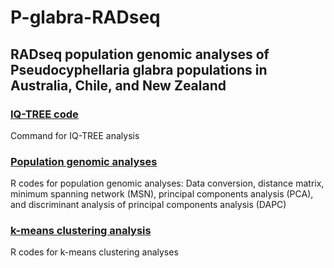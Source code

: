 # P-glabra-RADseq
## RADseq population genomic analyses of Pseudocyphellaria glabra populations in Australia, Chile, and New Zealand

### [IQ-TREE code](./IQTREE_code.sh)
Command for IQ-TREE analysis

### [Population genomic analyses](./pop_gen_glabra_301samples.R)
R codes for population genomic analyses: Data conversion, distance matrix, minimum spanning network (MSN), principal components analysis (PCA), and discriminant analysis of principal components analysis (DAPC)

### [k-means clustering analysis](./k-clustering_viridis.R)
R codes for k-means clustering analyses
